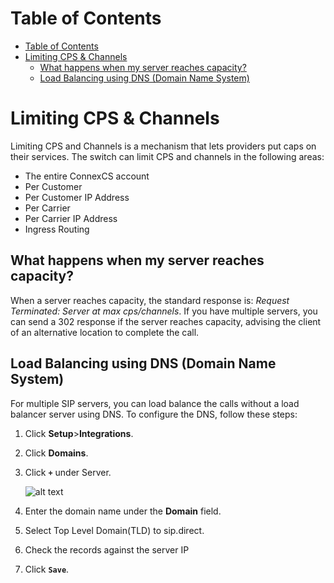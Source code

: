 # Table of Contents

- [Table of Contents](#table-of-contents)
- [Limiting CPS & Channels](#limiting-cps--channels)
    - [What happens when my server reaches capacity?](#what-happens-when-my-server-reaches-capacity)
    - [Load Balancing using DNS (Domain Name System)](#load-balancing-using-dns-domain-name-system)


# Limiting CPS & Channels

Limiting CPS and Channels is a mechanism that lets providers put caps on their services. The switch can limit CPS and channels in the following areas:

*  The entire ConnexCS account
*   Per Customer
*   Per Customer IP Address
*   Per Carrier
*   Per Carrier IP Address
*   Ingress Routing

 
## What happens when my server reaches capacity?

When a server reaches capacity, the standard response is: *Request Terminated: Server at max cps/channels*. If you have multiple servers, you can send a 302 response if the server reaches capacity, advising the client of an alternative location to complete the call.

## Load Balancing using DNS (Domain Name System)

For multiple SIP servers, you can load balance the calls without a load balancer server using DNS. To configure the DNS, follow these steps:

1. Click **Setup**>**Integrations**.
2. Click **Domains**.
3. Click **`+`** under Server.

   ![alt text][load-balance]

4. Enter the domain name under the **Domain** field. 
5. Select Top Level Domain(TLD) to sip.direct.
6. Check the records against the server IP
7. Click **`Save`**.

[load-balance]: https://raw.githubusercontent.com/digipigeon/connexcs-user-docs/master/new-images/218.png "load-balance"
